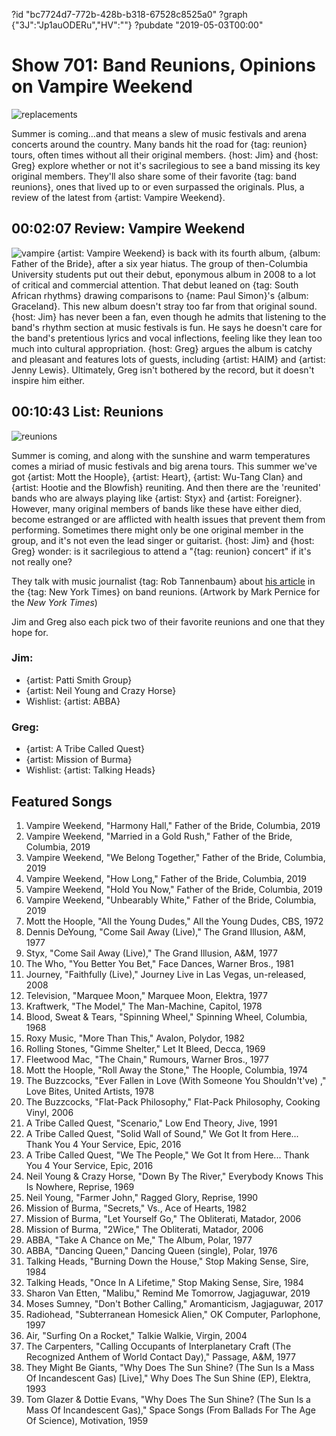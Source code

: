 ?id "bc7724d7-772b-428b-b318-67528c8525a0"
?graph {"3J":"Jp1auODERu","HV":""}
?pubdate "2019-05-03T00:00"

# Show 701: Band Reunions, Opinions on Vampire Weekend
![replacements](https://static.soundopinions.org/images/2019/replacements.jpg)

Summer is coming…and that means a slew of music festivals and arena concerts around the country. Many bands hit the road for {tag: reunion} tours, often times without all their original members. {host: Jim} and {host: Greg} explore whether or not it's sacrilegious to see a band missing its key original members. They'll also share some of their favorite {tag: band reunions}, ones that lived up to or even surpassed the originals. Plus, a review of the latest from {artist: Vampire Weekend}.

## 00:02:07 Review: Vampire Weekend
![vampire](https://static.soundopinions.org/assets/701/3J0.png)
{artist: Vampire Weekend} is back with its fourth album, {album: Father of the Bride}, after a six year hiatus. The group of then-Columbia University students put out their debut, eponymous album in 2008 to a lot of critical and commercial attention. That debut leaned on {tag: South African rhythms} drawing comparisons to {name: Paul Simon}'s {album: Graceland}. This new album doesn't stray too far from that original sound. {host: Jim} has never been a fan, even though he admits that listening to the band's rhythm section at music festivals is fun. He says he doesn't care for the band's pretentious lyrics and vocal inflections, feeling like they lean too much into cultural appropriation. {host: Greg} argues the album is catchy and pleasant and features lots of guests, including {artist: HAIM} and {artist: Jenny Lewis}. Ultimately, Greg isn't bothered by the record, but it doesn't inspire him either.

## 00:10:43 List: Reunions
![reunions](https://static.soundopinions.org/assets/701/HV0.jpg)

Summer is coming, and along with the sunshine and warm temperatures comes a miriad of music festivals and big arena tours. This summer we've got {artist: Mott the Hoople}, {artist: Heart}, {artist: Wu-Tang Clan} and {artist: Hootie and the Blowfish} reuniting. And then there are the 'reunited' bands who are always playing like {artist: Styx} and {artist: Foreigner}. However, many original members of bands like these have either died, become estranged or are afflicted with health issues that prevent them from performing. Sometimes there might only be one original member in the group, and it's not even the lead singer or guitarist. {host: Jim} and {host: Greg} wonder: is it sacrilegious to attend a "{tag: reunion} concert" if it's not really one? 

They talk with music journalist {tag: Rob Tannenbaum} about [his article](https://www.nytimes.com/2019/03/22/arts/music/band-name-reunions.html) in the {tag: New York Times} on band reunions. (Artwork by Mark Pernice for the *New York Times*)

Jim and Greg also each pick two of their favorite reunions and one that they hope for.

### Jim:
- {artist: Patti Smith Group}
- {artist: Neil Young and Crazy Horse}
- Wishlist: {artist: ABBA}

### Greg:
- {artist: A Tribe Called Quest}
- {artist: Mission of Burma}
- Wishlist: {artist: Talking Heads}


## Featured Songs
1. Vampire Weekend, "Harmony Hall," Father of the Bride, Columbia, 2019
1. Vampire Weekend, "Married in a Gold Rush," Father of the Bride, Columbia, 2019
1. Vampire Weekend, "We Belong Together," Father of the Bride, Columbia, 2019
1. Vampire Weekend, "How Long," Father of the Bride, Columbia, 2019
1. Vampire Weekend, "Hold You Now," Father of the Bride, Columbia, 2019
1. Vampire Weekend, "Unbearably White," Father of the Bride, Columbia, 2019
1. Mott the Hoople, "All the Young Dudes," All the Young Dudes, CBS, 1972
1. Dennis DeYoung, "Come Sail Away (Live)," The Grand Illusion, A&M, 1977
1. Styx, "Come Sail Away (Live)," The Grand Illusion, A&M, 1977
1. The Who, "You Better You Bet," Face Dances, Warner Bros., 1981
1. Journey, "Faithfully (Live)," Journey Live in Las Vegas, un-released, 2008
1. Television, "Marquee Moon," Marquee Moon, Elektra, 1977
1. Kraftwerk, "The Model," The Man-Machine, Capitol, 1978
1. Blood, Sweat & Tears, "Spinning Wheel," Spinning Wheel, Columbia, 1968
1. Roxy Music, "More Than This," Avalon, Polydor, 1982
1. Rolling Stones, "Gimme Shelter," Let It Bleed, Decca, 1969
1. Fleetwood Mac, "The Chain," Rumours, Warner Bros., 1977
1. Mott the Hoople, "Roll Away the Stone," The Hoople, Columbia, 1974
1. The Buzzcocks, "Ever Fallen in Love (With Someone You Shouldn't've) ," Love Bites, United Artists, 1978
1. The Buzzcocks, "Flat-Pack Philosophy," Flat-Pack Philosophy, Cooking Vinyl, 2006
1. A Tribe Called Quest, "Scenario," Low End Theory, Jive, 1991
1. A Tribe Called Quest, "Solid Wall of Sound," We Got It from Here... Thank You 4 Your Service, Epic, 2016
1. A Tribe Called Quest, "We The People," We Got It from Here... Thank You 4 Your Service, Epic, 2016
1. Neil Young & Crazy Horse, "Down By The River," Everybody Knows This Is Nowhere, Reprise, 1969
1. Neil Young, "Farmer John," Ragged Glory, Reprise, 1990
1. Mission of Burma, "Secrets," Vs., Ace of Hearts, 1982
1. Mission of Burma, "Let Yourself Go," The Obliterati, Matador, 2006
1. Mission of Burma, "2Wice," The Obliterati, Matador, 2006
1. ABBA, "Take A Chance on Me," The Album, Polar, 1977
1. ABBA, "Dancing Queen," Dancing Queen (single), Polar, 1976
1. Talking Heads, "Burning Down the House," Stop Making Sense, Sire, 1984
1. Talking Heads, "Once In A Lifetime," Stop Making Sense, Sire, 1984
1. Sharon Van Etten, "Malibu," Remind Me Tomorrow, Jagjaguwar, 2019
1. Moses Sumney, "Don't Bother Calling," Aromanticism, Jagjaguwar, 2017
1. Radiohead, "Subterranean Homesick Alien," OK Computer, Parlophone, 1997
1. Air, "Surfing On a Rocket," Talkie Walkie, Virgin, 2004
1. The Carpenters, "Calling Occupants of Interplanetary Craft (The Recognized Anthem of World Contact Day)," Passage, A&M, 1977
1. They Might Be Giants, "Why Does The Sun Shine? (The Sun Is a Mass Of Incandescent Gas) [Live]," Why Does The Sun Shine (EP), Elektra, 1993
1. Tom Glazer & Dottie Evans, "Why Does The Sun Shine? (The Sun Is a Mass Of Incandescent Gas)," Space Songs (From Ballads For The Age Of Science), Motivation, 1959